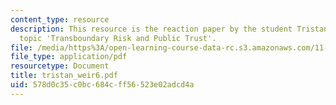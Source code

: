 ```yaml
---
content_type: resource
description: This resource is the reaction paper by the student Tristan Weir on the
  topic 'Transboundary Risk and Public Trust'.
file: /media/https%3A/open-learning-course-data-rc.s3.amazonaws.com/11-941-disaster-vulnerability-and-resilience-spring-2005/578d0c35c0bc684cff56523e02adcd4a_tristan_weir6.pdf
file_type: application/pdf
resourcetype: Document
title: tristan_weir6.pdf
uid: 578d0c35-c0bc-684c-ff56-523e02adcd4a
---
```

